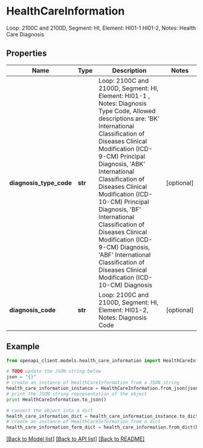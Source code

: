 # HealthCareInformation

Loop: 2100C and 2100D, Segment: HI, Element: HI01-1 HI01-2, Notes: Health Care Diagnosis

## Properties
Name | Type | Description | Notes
------------ | ------------- | ------------- | -------------
**diagnosis_type_code** | **str** | Loop: 2100C and 2100D, Segment: HI, Element: HI01-1 , Notes: Diagnosis Type Code, Allowed descriptions are: &#39;BK&#39; International Classification of Diseases Clinical Modification (ICD-9-CM) Principal Diagnosis, &#39;ABK&#39; International Classification of Diseases Clinical Modification (ICD-10-CM) Principal Diagnosis, &#39;BF&#39; International Classification of Diseases Clinical Modification (ICD-9-CM) Diagnosis, &#39;ABF&#39; International Classification of Diseases Clinical Modification (ICD-10-CM) Diagnosis | [optional] 
**diagnosis_code** | **str** | Loop: 2100C and 2100D, Segment: HI, Element: HI01-2, Notes: Diagnosis Code | [optional] 

## Example

```python
from openapi_client.models.health_care_information import HealthCareInformation

# TODO update the JSON string below
json = "{}"
# create an instance of HealthCareInformation from a JSON string
health_care_information_instance = HealthCareInformation.from_json(json)
# print the JSON string representation of the object
print HealthCareInformation.to_json()

# convert the object into a dict
health_care_information_dict = health_care_information_instance.to_dict()
# create an instance of HealthCareInformation from a dict
health_care_information_form_dict = health_care_information.from_dict(health_care_information_dict)
```
[[Back to Model list]](../README.md#documentation-for-models) [[Back to API list]](../README.md#documentation-for-api-endpoints) [[Back to README]](../README.md)


